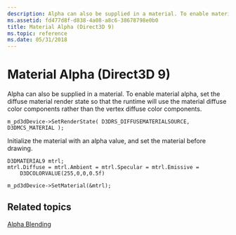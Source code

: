 ```yaml
---
description: Alpha can also be supplied in a material. To enable material alpha, set the diffuse material render state so that the runtime will use the material diffuse color components rather than the vertex diffuse color components.
ms.assetid: fd477d8f-d838-4a08-a8c6-38678798e0b0
title: Material Alpha (Direct3D 9)
ms.topic: reference
ms.date: 05/31/2018
---
```


# Material Alpha (Direct3D 9)

Alpha can also be supplied in a material. To enable material alpha, set the diffuse material render state so that the runtime will use the material diffuse color components rather than the vertex diffuse color components.


```
m_pd3dDevice->SetRenderState( D3DRS_DIFFUSEMATERIALSOURCE, D3DMCS_MATERIAL );
```



Initialize the material with an alpha value, and set the material before drawing.


```
D3DMATERIAL9 mtrl;
mtrl.Diffuse = mtrl.Ambient = mtrl.Specular = mtrl.Emissive = 
    D3DCOLORVALUE(255,0,0,0.5f)

m_pd3dDevice->SetMaterial(&mtrl);     
```



## Related topics

<dl> <dt>

[Alpha Blending](alpha-blending.md)
</dt> </dl>

 

 



